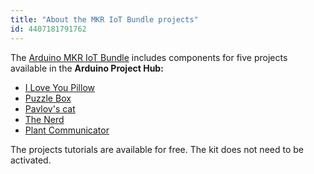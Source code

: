 ```yaml
---
title: "About the MKR IoT Bundle projects"
id: 4407181791762
---
```


The [Arduino MKR IoT Bundle](https://store.arduino.cc/products/arduino-mkr-iot-bundle) includes components for five projects available in the **Arduino Project Hub:**

* [I Love You Pillow](https://create.arduino.cc/projecthub/arduino/love-you-pillow-f08931?ref=platform&ref_id=424_trending___&offset=3)
* [Puzzle Box](https://create.arduino.cc/projecthub/arduino/puzzlebox-c1f374)
* [Pavlov's cat](https://create.arduino.cc/projecthub/arduino/pavlov-s-cat-7e6577)
* [The Nerd](https://create.arduino.cc/projecthub/arduino/the-nerd-0144f9)
* [Plant Communicator](https://create.arduino.cc/projecthub/arduino/plant-communicator-7ea06f)

The projects tutorials are available for free. The kit does not need to be activated.
